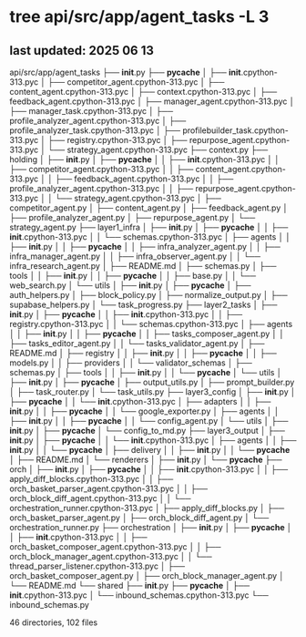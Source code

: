 # tree api/src/app/agent_tasks -L 3
## last updated: 2025 06 13
api/src/app/agent_tasks
├── __init__.py
├── __pycache__
│   ├── __init__.cpython-313.pyc
│   ├── competitor_agent.cpython-313.pyc
│   ├── content_agent.cpython-313.pyc
│   ├── context.cpython-313.pyc
│   ├── feedback_agent.cpython-313.pyc
│   ├── manager_agent.cpython-313.pyc
│   ├── manager_task.cpython-313.pyc
│   ├── profile_analyzer_agent.cpython-313.pyc
│   ├── profile_analyzer_task.cpython-313.pyc
│   ├── profilebuilder_task.cpython-313.pyc
│   ├── registry.cpython-313.pyc
│   ├── repurpose_agent.cpython-313.pyc
│   └── strategy_agent.cpython-313.pyc
├── context.py
├── holding
│   ├── __init__.py
│   ├── __pycache__
│   │   ├── __init__.cpython-313.pyc
│   │   ├── competitor_agent.cpython-313.pyc
│   │   ├── content_agent.cpython-313.pyc
│   │   ├── feedback_agent.cpython-313.pyc
│   │   ├── profile_analyzer_agent.cpython-313.pyc
│   │   ├── repurpose_agent.cpython-313.pyc
│   │   └── strategy_agent.cpython-313.pyc
│   ├── competitor_agent.py
│   ├── content_agent.py
│   ├── feedback_agent.py
│   ├── profile_analyzer_agent.py
│   ├── repurpose_agent.py
│   └── strategy_agent.py
├── layer1_infra
│   ├── __init__.py
│   ├── __pycache__
│   │   ├── __init__.cpython-313.pyc
│   │   └── schemas.cpython-313.pyc
│   ├── agents
│   │   ├── __init__.py
│   │   ├── __pycache__
│   │   ├── infra_analyzer_agent.py
│   │   ├── infra_manager_agent.py
│   │   ├── infra_observer_agent.py
│   │   └── infra_research_agent.py
│   ├── README.md
│   ├── schemas.py
│   ├── tools
│   │   ├── __init__.py
│   │   ├── __pycache__
│   │   ├── base.py
│   │   └── web_search.py
│   └── utils
│       ├── __init__.py
│       ├── __pycache__
│       ├── auth_helpers.py
│       ├── block_policy.py
│       ├── normalize_output.py
│       ├── supabase_helpers.py
│       └── task_progress.py
├── layer2_tasks
│   ├── __init__.py
│   ├── __pycache__
│   │   ├── __init__.cpython-313.pyc
│   │   ├── registry.cpython-313.pyc
│   │   └── schemas.cpython-313.pyc
│   ├── agents
│   │   ├── __init__.py
│   │   ├── __pycache__
│   │   ├── tasks_composer_agent.py
│   │   ├── tasks_editor_agent.py
│   │   └── tasks_validator_agent.py
│   ├── README.md
│   ├── registry
│   │   ├── __init__.py
│   │   ├── __pycache__
│   │   ├── models.py
│   │   ├── providers
│   │   └── validator_schemas
│   ├── schemas.py
│   ├── tools
│   │   ├── __init__.py
│   │   └── __pycache__
│   └── utils
│       ├── __init__.py
│       ├── __pycache__
│       ├── output_utils.py
│       ├── prompt_builder.py
│       ├── task_router.py
│       └── task_utils.py
├── layer3_config
│   ├── __init__.py
│   ├── __pycache__
│   │   └── __init__.cpython-313.pyc
│   ├── adapters
│   │   ├── __init__.py
│   │   ├── __pycache__
│   │   └── google_exporter.py
│   ├── agents
│   │   ├── __init__.py
│   │   ├── __pycache__
│   │   └── config_agent.py
│   └── utils
│       ├── __init__.py
│       ├── __pycache__
│       └── config_to_md.py
├── layer3_output
│   ├── __init__.py
│   ├── __pycache__
│   │   └── __init__.cpython-313.pyc
│   ├── agents
│   │   ├── __init__.py
│   │   └── __pycache__
│   ├── delivery
│   │   ├── __init__.py
│   │   └── __pycache__
│   ├── README.md
│   └── renderers
│       ├── __init__.py
│       └── __pycache__
├── orch
│   ├── __init__.py
│   ├── __pycache__
│   │   ├── __init__.cpython-313.pyc
│   │   ├── apply_diff_blocks.cpython-313.pyc
│   │   ├── orch_basket_parser_agent.cpython-313.pyc
│   │   ├── orch_block_diff_agent.cpython-313.pyc
│   │   └── orchestration_runner.cpython-313.pyc
│   ├── apply_diff_blocks.py
│   ├── orch_basket_parser_agent.py
│   ├── orch_block_diff_agent.py
│   └── orchestration_runner.py
├── orchestration
│   ├── __init__.py
│   ├── __pycache__
│   │   ├── __init__.cpython-313.pyc
│   │   ├── orch_basket_composer_agent.cpython-313.pyc
│   │   ├── orch_block_manager_agent.cpython-313.pyc
│   │   └── thread_parser_listener.cpython-313.pyc
│   ├── orch_basket_composer_agent.py
│   ├── orch_block_manager_agent.py
│   └── README.md
└── shared
    ├── __init__.py
    ├── __pycache__
    │   ├── __init__.cpython-313.pyc
    │   └── inbound_schemas.cpython-313.pyc
    └── inbound_schemas.py

46 directories, 102 files